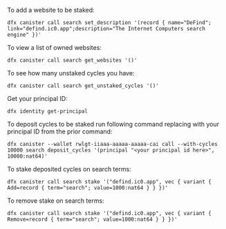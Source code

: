 To add a website to be staked:

```
dfx canister call search set_description '(record { name="DeFind"; link="defind.ic0.app";description="The Internet Computers search engine" })'
```

To view a list of owned websites:

```
dfx canister call search get_websites '()'
```

To see how many unstaked cycles you have:

```
dfx canister call search get_unstaked_cycles '()'
```

Get your principal ID:

```
dfx identity get-principal
```

To deposit cycles to be staked run following command replacing <your principal id here> with your principal ID from the prior command:

```
dfx canister --wallet rwlgt-iiaaa-aaaaa-aaaaa-cai call --with-cycles 10000 search deposit_cycles '(principal "<your principal id here>", 10000:nat64)'
```

To stake deposited cycles on search terms:

```
dfx canister call search stake '("defind.ic0.app", vec { variant { Add=record { term="search"; value=1000:nat64 } } })'
```

To remove stake on search terms:

```
dfx canister call search stake '("defind.ic0.app", vec { variant { Remove=record { term="search"; value=1000:nat64 } } })'
```